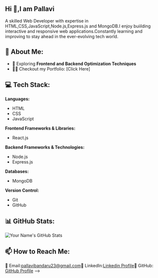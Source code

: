 ## Hi 👋,I am Pallavi
A skilled Web Developer with expertise in HTML,CSS,JavaScript,Node.js,Express.js and MongoDB.I enjoy buiilding interactive and responsive web applications.Constantly learning and improving to stay ahead in the ever-evolving tech world.

## 📌 About Me:
- 🎯 Exploring **Frontend and Backend Optimization Techniques**
- 👨‍💻 Checkout my Portfolio: [Click Here]

## 💻 Tech Stack:
**Languages:**
- HTML
- CSS
- JavaScript

**Frontend Frameworks & Libraries:**
- React.js

**Backend Frameworks & Technologies:**
- Node.js
- Express.js

**Databases:**
- MongoDB

**Version Control:**
- Git
- GitHub

## 📊 GitHub Stats:
![Your Name's GitHub Stats](https://github-readme-stats.vercel.app/api?username=Pallavi-270&show_icons=true&count_private=true)
  
## 📫 How to Reach Me:

📧 Email:pallavibandaru23@gmail.com🔗 LinkedIn:[Linkedin Profile](https://www.linkedin.com/in/l-k-v-m-pallavi-bandaru-061069253?utm_source=share&utm_campaign=share_via&utm_content=profile&utm_medium=android_app)🔗 GitHub: [GitHub Profile](https://github.com/Pallavi-270)
-->
